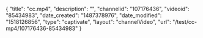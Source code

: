 {
    "title": "cc.mp4",
    "description": "",
    "channelid": "107176436",
    "videoid": "85434983",
    "date_created": "1487378976",
    "date_modified": "1518126856",
    "type": "captivate",
    "layout": "channelVideo",
    "url": "\/test\/cc-mp4\/107176436-85434983"
}